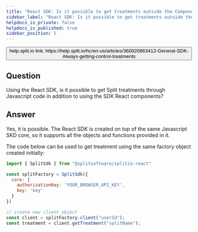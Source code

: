 ```yaml
---
title: "React SDK: Is it possible to get treatments outside the Components?"
sidebar_label: "React SDK: Is it possible to get treatments outside the Components?"
helpdocs_is_private: false
helpdocs_is_published: true
sidebar_position: 5
---
```


<p>
  <button style={{borderRadius:'8px', border:'1px', fontFamily:'Courier New', fontWeight:'800', textAlign:'left'}}> help.split.io link: https://help.split.io/hc/en-us/articles/360020863412-General-SDK-Always-getting-control-treatments </button>
</p>

## Question

Using the React SDK, is it possible to get Split treatments through Javascript code in addition to using the SDK React components? 

## Answer

Yes, it is possible. The React SDK is created on top of the same Javascript SKD core, so it supports all the objects and functions provided in it.

The code below can be used to get treatment using the same factory object created initially:
```javascript
import { SplitSdk } from "@splitsoftware/splitio-react"

const splitFactory = SplitSdk({
  core: {
    authorizationKey: 'YOUR_BROWSER_API_KEY',
    key: 'key'
  }
})

// create new client object
const client = splitFactory.client("userId");
const treatment = client.getTreatment("splitName");
```